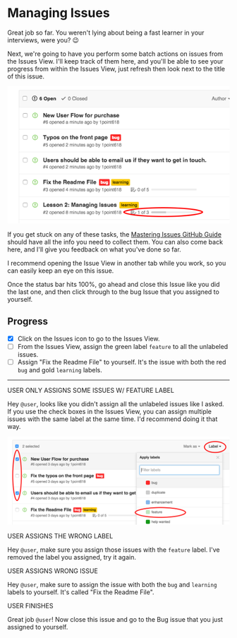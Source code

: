 # Managing Issues

Great job so far. You weren't lying about being a fast learner in your interviews, were you? :wink:

Next, we're going to have you perform some batch actions on issues from the Issues View. I'll keep track of them here, and you'll be able to see your progress from within the Issues View, just refresh then look next to the title of this issue.

![Issue Tracking](https://github.com/1point618/codename-exemplar/blob/master/img/issue-tracking.png?raw=true)

If you get stuck on any of these tasks, the [Mastering Issues GitHub Guide](https://guides.github.com/features/issues/) should have all the info you need to collect them. You can also come back here, and I'll give you feedback on what you've done so far. 

I recommend opening the Issue View in another tab while you work, so you can easily keep an eye on this issue.

Once the status bar hits 100%, go ahead and close this Issue like you did the last one, and then click through to the bug Issue that you assigned to yourself.

## Progress

- [x] Click on the Issues icon to go to the Issues View.
- [ ] From the Issues View, assign the green label `feature` to all the unlabeled issues.
- [ ] Assign "Fix the Readme File" to yourself. It's the issue with both the red `bug` and gold `learning` labels.

---


USER ONLY ASSIGNS SOME ISSUES W/ FEATURE LABEL

Hey `@user`, looks like you didn't assign all the unlabeled issues like I asked. If you use the check boxes in the Issues View, you can assign multiple issues with the same label at the same time. I'd recommend doing it that way.

![Label Tutorial](https://raw.githubusercontent.com/1point618/codename-exemplar/master/img/label-tutorial.png)


USER ASSIGNS THE WRONG LABEL

Hey `@user`, make sure you assign those issues with the `feature` label. I've removed the label you assigned, try it again.


USER ASSIGNS WRONG ISSUE

Hey `@user`, make sure to assign the issue with both the `bug` and `learning` labels to yourself. It's called "Fix the Readme File".



USER FINISHES

Great job `@user`! Now close this issue and go to the Bug issue that you just assigned to yourself. 